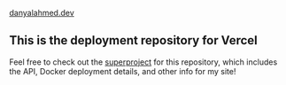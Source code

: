 [danyalahmed.dev](danyalahmed.dev)

## This is the deployment repository for Vercel
Feel free to check out the [superproject](https://github.com/theonlynanu/personal-site) for this repository, which includes the API, Docker deployment details, and other info for my site!
